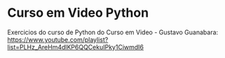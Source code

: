 # Curso em Video Python
 Exercicios do curso de Python do Curso em Video - Gustavo Guanabara:
 https://www.youtube.com/playlist?list=PLHz_AreHm4dlKP6QQCekuIPky1CiwmdI6
 
